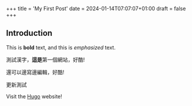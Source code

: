 +++
title = 'My First Post'
date = 2024-01-14T07:07:07+01:00
draft = false
+++
## Introduction

This is **bold** text, and this is *emphasized* text.

測試漢字，**這是**第一個網站，好酷!

還可以邊寫邊編輯，好酷!

更新測試


Visit the [Hugo](https://gohugo.io) website!